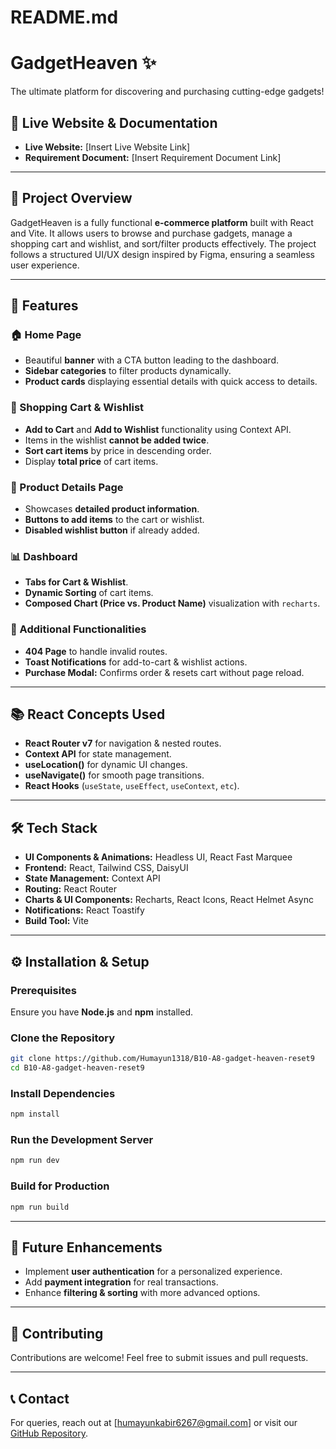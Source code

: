 # README.md

# GadgetHeaven ✨

The ultimate platform for discovering and purchasing cutting-edge gadgets!

## 📌 Live Website & Documentation

- **Live Website:** [Insert Live Website Link]
- **Requirement Document:** [Insert Requirement Document Link]

---

## 📖 Project Overview

GadgetHeaven is a fully functional **e-commerce platform** built with React and Vite. It allows users to browse and purchase gadgets, manage a shopping cart and wishlist, and sort/filter products effectively. The project follows a structured UI/UX design inspired by Figma, ensuring a seamless user experience.

---

## 🚀 Features

### 🏠 Home Page

- Beautiful **banner** with a CTA button leading to the dashboard.
- **Sidebar categories** to filter products dynamically.
- **Product cards** displaying essential details with quick access to details.

### 🛒 Shopping Cart & Wishlist

- **Add to Cart** and **Add to Wishlist** functionality using Context API.
- Items in the wishlist **cannot be added twice**.
- **Sort cart items** by price in descending order.
- Display **total price** of cart items.

### 📄 Product Details Page

- Showcases **detailed product information**.
- **Buttons to add items** to the cart or wishlist.
- **Disabled wishlist button** if already added.

### 📊 Dashboard

- **Tabs for Cart & Wishlist**.
- **Dynamic Sorting** of cart items.
- **Composed Chart (Price vs. Product Name)** visualization with `recharts`.

### 🔧 Additional Functionalities

- **404 Page** to handle invalid routes.
- **Toast Notifications** for add-to-cart & wishlist actions.
- **Purchase Modal:** Confirms order & resets cart without page reload.

---

## 📚 React Concepts Used

- **React Router v7** for navigation & nested routes.
- **Context API** for state management.
- **useLocation()** for dynamic UI changes.
- **useNavigate()** for smooth page transitions.
- **React Hooks** (`useState`, `useEffect`, `useContext`, `etc`).

---

## 🛠 Tech Stack

- **UI Components & Animations:** Headless UI, React Fast Marquee
- **Frontend:** React, Tailwind CSS, DaisyUI
- **State Management:** Context API
- **Routing:** React Router
- **Charts & UI Components:** Recharts, React Icons, React Helmet Async
- **Notifications:** React Toastify
- **Build Tool:** Vite

---

## ⚙️ Installation & Setup

### Prerequisites

Ensure you have **Node.js** and **npm** installed.

### Clone the Repository

```sh
git clone https://github.com/Humayun1318/B10-A8-gadget-heaven-reset9
cd B10-A8-gadget-heaven-reset9
```

### Install Dependencies

```sh
npm install
```

### Run the Development Server

```sh
npm run dev
```

### Build for Production

```sh
npm run build
```

---

## 🎯 Future Enhancements

- Implement **user authentication** for a personalized experience.
- Add **payment integration** for real transactions.
- Enhance **filtering & sorting** with more advanced options.

---

## 🤝 Contributing

Contributions are welcome! Feel free to submit issues and pull requests.

---

## 📞 Contact

For queries, reach out at [[humayunkabir6267@gmail.com](mailto\:humayunkabir6267@gmail.com)] or visit our [GitHub Repository](https://github.com/Humayun1318/B10-A8-gadget-heaven-reset9).

